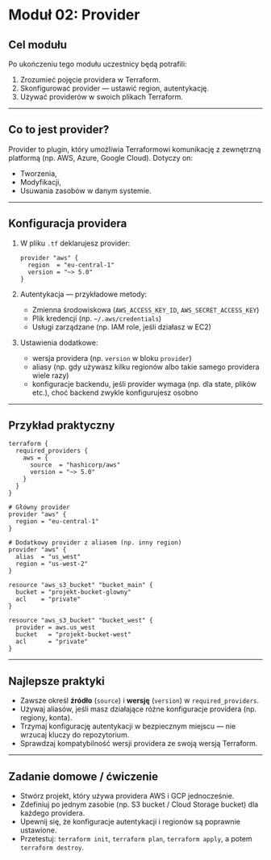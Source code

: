 # Moduł 02: Provider

## Cel modułu

Po ukończeniu tego modułu uczestnicy będą potrafili:

1. Zrozumieć pojęcie providera w Terraform.  
2. Skonfigurować provider — ustawić region, autentykację.  
3. Używać providerów w swoich plikach Terraform.

---

## Co to jest provider?

Provider to plugin, który umożliwia Terraformowi komunikację z zewnętrzną platformą (np. AWS, Azure, Google Cloud). Dotyczy on:

- Tworzenia,
- Modyfikacji,
- Usuwania zasobów w danym systemie.

---

## Konfiguracja providera

1. W pliku `.tf` deklarujesz provider:

   ```hcl
   provider "aws" {
     region  = "eu-central-1"
     version = "~> 5.0"
   }
   ```

2. Autentykacja — przykładowe metody:

   - Zmienna środowiskowa (`AWS_ACCESS_KEY_ID`, `AWS_SECRET_ACCESS_KEY`)  
   - Plik kredencji (np. `~/.aws/credentials`)  
   - Usługi zarządzane (np. IAM role, jeśli działasz w EC2)

3. Ustawienia dodatkowe:

   - wersja providera (np. `version` w bloku `provider`)  
   - aliasy (np. gdy używasz kilku regionów albo takie samego providera wiele razy)  
   - konfiguracje backendu, jeśli provider wymaga (np. dla state, plików etc.), choć backend zwykle konfigurujesz osobno

---

## Przykład praktyczny

```hcl
terraform {
  required_providers {
    aws = {
      source  = "hashicorp/aws"
      version = "~> 5.0"
    }
  }
}

# Główny provider
provider "aws" {
  region = "eu-central-1"
}

# Dodatkowy provider z aliasem (np. inny region)
provider "aws" {
  alias  = "us_west"
  region = "us-west-2"
}

resource "aws_s3_bucket" "bucket_main" {
  bucket = "projekt-bucket-glowny"
  acl    = "private"
}

resource "aws_s3_bucket" "bucket_west" {
  provider = aws.us_west
  bucket   = "projekt-bucket-west"
  acl      = "private"
}
```

---

## Najlepsze praktyki

- Zawsze określ **źródło** (`source`) i **wersję** (`version`) w `required_providers`.  
- Używaj aliasów, jeśli masz działające różne konfiguracje providera (np. regiony, konta).  
- Trzymaj konfigurację autentykacji w bezpiecznym miejscu — nie wrzucaj kluczy do repozytorium.  
- Sprawdzaj kompatybilność wersji providera ze swoją wersją Terraform.

---

## Zadanie domowe / ćwiczenie

- Stwórz projekt, który używa providera AWS i GCP jednocześnie.  
- Zdefiniuj po jednym zasobie (np. S3 bucket / Cloud Storage bucket) dla każdego providera.  
- Upewnij się, że konfiguracje autentykacji i regionów są poprawnie ustawione.  
- Przetestuj: `terraform init`, `terraform plan`, `terraform apply`, a potem `terraform destroy`.
